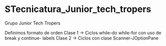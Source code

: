 # STecnicatura_Junior_tech_tropers
Grupo Junior Tech Tropers

Definimos formato de orden 
Clase 1 -> Ciclos while-do while-for con uso de break y continue- labels
Clase 2 -> Ciclos con clase Scanner-JOptionPane